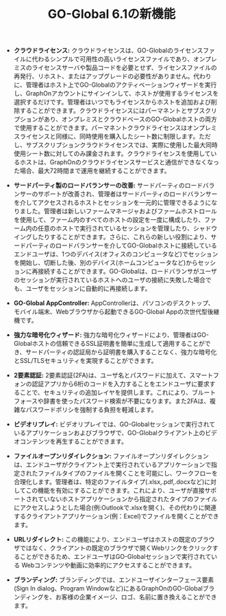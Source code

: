 ﻿---
title: "GO-Global 6.1の新機能"
linkTitle: ""
weight: 04
type: "docs"
---
- **クラウドライセンス:** クラウドライセンスは、GO-Globalのライセンスファイルに代わるシンプルで可用性の高いライセンスファイルであり、オンプレミスのライセンスサーバや製品コードを必要とせず、ライセンスファイルの再発行、リホスト、またはアップグレードの必要性がありません。代わりに、管理者はホスト上でGO-Globalのアクティベーションウィザードを実行し、GraphOnアカウントにサインインして、ホストが使用するライセンスを選択するだけです。管理者はいつでもライセンスからホストを追加および削除することができます。クラウドライセンスにはパーマネントとサブスクリプションがあり、オンプレミスとクラウドベースのGO-Globalホストの両方で使用することができます。パーマネントクラウドライセンスはオンプレミスライセンスと同様に、同時使用を購入したシート数に制限します。ただし、サブスクリプションクラウドライセンスでは、実際に使用した最大同時使用シート数に対してのみ課金されます。クラウドライセンスを使用しているホストは、GraphOnのクラウドライセンスサービスと通信ができなくなった場合、最大72時間まで運用を継続することができます。


- **サードパーティ製のロードバランサーの改善:** サードパーティのロードバランサーのサポートが改善され、管理者はサードパーティのロードバランサーを介してアクセスされるホストとセッションを一元的に管理できるようになりました。管理者は新しいファームマネージャおよびファームホストロールを使用して、ファーム内のすべてのホストの設定を一度に構成したり、ファーム内の任意のホストで実行されているセッションを管理したり、シャドウイングしたりすることができます。さらに、これらの新しい役割により、サードパーティのロードバランサーを介してGO-Globalホストに接続しているエンドユーザは、1つのデバイス(オフィスのコンピュータなど)でセッションを開始し、切断した後、別のデバイス(ホームコンピュータなど)からセッションに再接続することができます。GO-Globalは、ロードバランサがユーザのセッションが実行されているホストへのユーザの接続に失敗した場合でも、ユーザをセッションに自動的に再接続します。
- **GO-Global AppController:** AppControllerは、パソコンのデスクトップ、モバイル端末、Webブラウザから起動できるGO-Global Appの次世代型後継機です。
- **強力な暗号化ウィザード:** 強力な暗号化ウィザードにより、管理者はGO-Globalホストの信頼できるSSL証明書を簡単に生成して適用することができ、サードパーティの認証局から証明書を購入することなく、強力な暗号化とSSL/TLSセキュリティを実現することができます。 
- **2要素認証:** 2要素認証(2FA)は、ユーザ名とパスワードに加えて、スマートフォンの認証アプリから6桁のコードを入力することをエンドユーザに要求することで、セキュリティの追加レイヤを提供します。これにより、ブルートフォースや辞書を使ったパスワード検索が不要になります。また2FAは、複雑なパスワードポリシを強制する負担を軽減します。
- **ビデオリプレイ:** ビデオリプレイでは、GO-Globalセッションで実行されているアプリケーションおよびブラウザで、GO-Globalクライアント上のビデオコンテンツを再生することができます。
- **ファイルオープンリダイレクション:** ファイルオープンリダイレクションは、エンドユーザがクライアント上で実行されているアプリケーションで指定されたファイルタイプのファイルを開くことを可能にし、ワークフローを合理化します。管理者は、特定のファイルタイプ(.xlsx,.pdf,.docxなど)に対してこの機能を有効にすることができます。これにより、ユーザが直接サポートされていないホストアプリケーションから指定されたタイプのファイルにアクセスしようとした場合(例:Outlookで.xlsxを開く)、その代わりに関連するクライアントアプリケーション(例：Excel)でファイルを開くことができます。
- **URLリダイレクト:** この機能により、エンドユーザはホストの既定のブラウザではなく、クライアントの既定のブラウザで開くWebリンクをクリックすることができるため、エンドユーザはGO-Globalセッションで実行されている Webコンテンツや動画に効率的にアクセスすることができます。
- **ブランディング:** ブランディングでは、エンドユーザインターフェース要素(Sign In dialog、Program Windowなど)にあるGraphOnのGO-Globalブランディングを、お客様の企業イメージ、ロゴ、名前に置き換えることができます。

